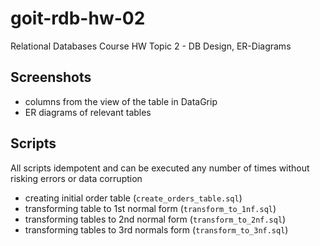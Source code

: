 # goit-rdb-hw-02
Relational Databases Course HW Topic 2 - DB Design, ER-Diagrams

## Screenshots
- columns from the view of the table in DataGrip
- ER diagrams of relevant tables

## Scripts
All scripts idempotent and can be executed any number of times without risking errors or data corruption
- creating initial order table (`create_orders_table.sql`)
- transforming table to 1st normal form (`transform_to_1nf.sql`)
- transforming tables to 2nd normal form (`transform_to_2nf.sql`)
- transforming tables to 3rd normals form (`transform_to_3nf.sql`)
